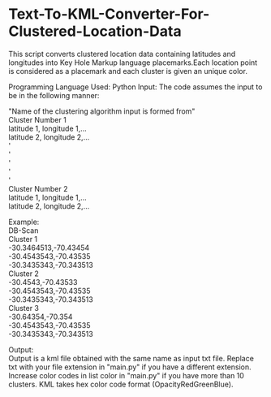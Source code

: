 # Text-To-KML-Converter-For-Clustered-Location-Data
This script converts clustered location data containing latitudes and longitudes into Key Hole Markup language placemarks.Each location point is considered as a placemark and each cluster is given an unique color.

Programming Language Used: Python
Input:
The code assumes the input to be in the following manner:  

"Name of the clustering algorithm input is formed from"  
Cluster Number 1  
latitude 1, longitude 1,...  
latitude 2, longitude 2,...  
'  
'  
'  
'  
'  
Cluster Number 2  
latitude 1, longitude 1,...  
latitude 2, longitude 2,...  

Example:  
DB-Scan  
Cluster 1  
-30.3464513,-70.43454  
-30.4543543,-70.43535  
-30.3435343,-70.343513  
Cluster 2  
-30.4543,-70.43533  
-30.4543543,-70.43535  
-30.3435343,-70.343513  
Cluster 3  
-30.64354,-70.354  
-30.4543543,-70.43535  
-30.3435343,-70.343513  

Output:  
Output is a kml file obtained with the same name as input txt file. 
Replace txt with your file extension in "main.py" if you have a different extension.
Increase color codes in list color in "main.py" if you have more than 10 clusters.
KML takes hex color code format (OpacityRedGreenBlue).  
